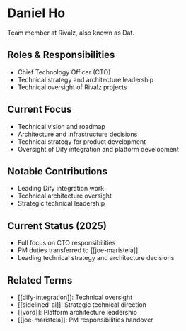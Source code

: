 # Daniel Ho

Team member at Rivalz, also known as Dat.

## Roles & Responsibilities
- Chief Technology Officer (CTO)
- Technical strategy and architecture leadership
- Technical oversight of Rivalz projects

## Current Focus
- Technical vision and roadmap
- Architecture and infrastructure decisions
- Technical strategy for product development
- Oversight of Dify integration and platform development

## Notable Contributions
- Leading Dify integration work
- Technical architecture oversight
- Strategic technical leadership

## Current Status (2025)
- Full focus on CTO responsibilities
- PM duties transferred to [[joe-maristela]]
- Leading technical strategy and architecture decisions

## Related Terms
- [[dify-integration]]: Technical oversight
- [[sidelined-ai]]: Strategic technical direction
- [[vord]]: Platform architecture leadership
- [[joe-maristela]]: PM responsibilities handover
